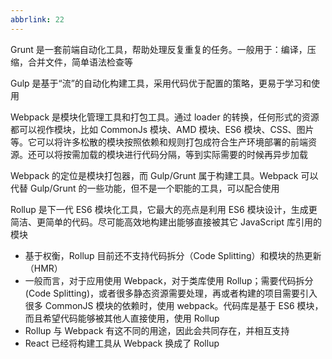 ```yaml
---
abbrlink: 22
---
```

Grunt 是一套前端自动化工具，帮助处理反复重复的任务。一般用于：编译，压缩，合并文件，简单语法检查等
​

Gulp 是基于“流”的自动化构建工具，采用代码优于配置的策略，更易于学习和使用
​

Webpack 是模块化管理工具和打包工具。通过 loader 的转换，任何形式的资源都可以视作模块，比如 CommonJs 模块、AMD 模块、ES6 模块、CSS、图片等。它可以将许多松散的模块按照依赖和规则打包成符合生产环境部署的前端资源。还可以将按需加载的模块进行代码分隔，等到实际需要的时候再异步加载
​

Webpack 的定位是模块打包器，而 Gulp/Grunt 属于构建工具。Webpack 可以代替 Gulp/Grunt 的一些功能，但不是一个职能的工具，可以配合使用
​

Rollup 是下一代 ES6 模块化工具，它最大的亮点是利用 ES6 模块设计，生成更简洁、更简单的代码。尽可能高效地构建出能够直接被其它 JavaScript 库引用的模块

   - 基于权衡，Rollup 目前还不支持代码拆分（Code Splitting）和模块的热更新（HMR）
   - 一般而言，对于应用使用 Webpack，对于类库使用 Rollup；需要代码拆分(Code Splitting)，或者很多静态资源需要处理，再或者构建的项目需要引入很多 CommonJS 模块的依赖时，使用 webpack。代码库是基于 ES6 模块，而且希望代码能够被其他人直接使用，使用 Rollup
   - Rollup 与 Webpack 有这不同的用途，因此会共同存在，并相互支持
   - React 已经将构建工具从 Webpack 换成了 Rollup
